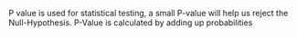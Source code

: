 P value is used for statistical testing, a small P-value will help us reject the Null-Hypothesis. P-Value is calculated by adding up probabilities